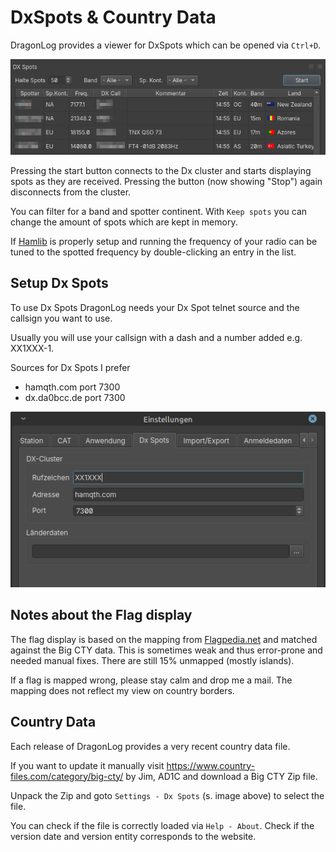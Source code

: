 DxSpots & Country Data
======================

DragonLog provides a viewer for DxSpots which can be opened via `Ctrl+D`.

![Table view for Dx Spots](images/DE_DxSpots.png "Dx Spots")

Pressing the start button connects to the Dx cluster and starts displaying spots as they are received.
Pressing the button (now showing "Stop") again disconnects from the cluster.

You can filter for a band and spotter continent. 
With `Keep spots` you can change the amount of spots which are kept in memory.

If [Hamlib](EN_90_SETUP_HAMLIB.md) is properly setup and running the frequency of your radio can be tuned 
to the spotted frequency by double-clicking an entry in the list.


Setup Dx Spots
--------------

To use Dx Spots DragonLog needs your Dx Spot telnet source and the callsign you want to use.

Usually you will use your callsign with a dash and a number added e.g. XX1XXX-1.

Sources for Dx Spots I prefer
* hamqth.com port 7300
* dx.da0bcc.de port 7300

![Settings for Dx Spots and country data](images/DE_Settings-DxSpots.png "Settings - Dx Spots")


Notes about the Flag display
----------------------------

The flag display is based on the mapping from [Flagpedia.net](https://flagpedia.net) 
and matched against the Big CTY data. This is sometimes weak and thus error-prone and needed manual fixes. 
There are still 15% unmapped (mostly islands).

If a flag is mapped wrong, please stay calm and drop me a mail. 
The mapping does not reflect my view on country borders.


Country Data
------------

Each release of DragonLog provides a very recent country data file.

If you want to update it manually visit https://www.country-files.com/category/big-cty/ by Jim, AD1C 
and download a Big CTY Zip file.

Unpack the Zip and goto `Settings - Dx Spots` (s. image above) to select the file.

You can check if the file is correctly loaded via `Help - About`. 
Check if the version date and version entity corresponds to the website.

